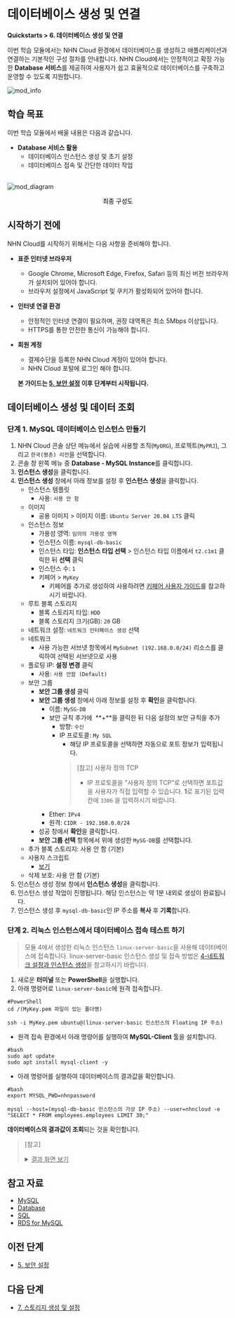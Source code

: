 # 데이터베이스 생성 및 연결
**Quickstarts > 6. 데이터베이스 생성 및 연결**

이번 학습 모듈에서는 NHN Cloud 환경에서 데이터베이스를 생성하고 애플리케이션과 연결하는 기본적인 구성 절차를 안내합니다. NHN Cloud에서는 안정적이고 확장 가능한 **Database 서비스**를 제공하여 사용자가 쉽고 효율적으로 데이터베이스를 구축하고 운영할 수 있도록 지원합니다.

![mod_info](https://kr1-api-object-storage.nhncloudservice.com/v1/AUTH_2acdfabf4efe4efc8a04c00b348110c9/cdn_origin/prod_cloud_quickstarts/module_info/%EB%8D%B0%EC%9D%B4%ED%84%B0%EB%B2%A0%EC%9D%B4%EC%8A%A4%20%EC%83%9D%EC%84%B1%20%EB%B0%8F%20%EC%97%B0%EA%B2%B0.png)
## 학습 목표

이번 학습 모듈에서 배울 내용은 다음과 같습니다.

* **Database 서비스 활용**
    * 데이터베이스 인스턴스 생성 및 초기 설정
    * 데이터베이스 접속 및 간단한 데이터 작업
<br></br>

![mod_diagram](https://kr1-api-object-storage.nhncloudservice.com/v1/AUTH_2acdfabf4efe4efc8a04c00b348110c9/cdn_origin/prod_cloud_quickstarts/diagram/%EB%AA%A8%EB%93%88%206.%20%EB%8D%B0%EC%9D%B4%ED%84%B0%EB%B2%A0%EC%9D%B4%EC%8A%A4%20%EC%83%9D%EC%84%B1%20%EB%B0%8F%20%EC%97%B0%EA%B2%B0.png)

<p style="text-align: center; color: black;">최종 구성도</p>

## 시작하기 전에

NHN Cloud를 시작하기 위해서는 다음 사항을 준비해야 합니다.

* **표준 인터넷 브라우저**
    * Google Chrome, Microsoft Edge, Firefox, Safari 등의 최신 버전 브라우저가 설치되어 있어야 합니다.
    * 브라우저 설정에서 JavaScript 및 쿠키가 활성화되어 있어야 합니다.
* **인터넷 연결 환경**
    * 안정적인 인터넷 연결이 필요하며, 권장 대역폭은 최소 5Mbps 이상입니다.
    * HTTPS를 통한 안전한 통신이 가능해야 합니다.
* **회원 계정**
    * 결제수단을 등록한 NHN Cloud 계정이 있어야 합니다.
    * NHN Cloud 포털에 로그인 해야 합니다.

    **본 가이드는 [5. 보안 설정](https://docs.nhncloud.com/ko/quickstarts/ko/configure-security/) 이후 단계부터 시작됩니다.**

## 데이터베이스 생성 및 데이터 조회

### 단계 1. MySQL 데이터베이스 인스턴스 만들기

1. NHN Cloud 콘솔 상단 메뉴에서 실습에 사용할 조직(`MyORG`), 프로젝트(`MyPRJ`), 그리고 `한국(평촌) 리전`을 선택합니다.
2. 콘솔 창 왼쪽 메뉴 중 **Database - MySQL Instance**를 클릭합니다.
3. **인스턴스 생성**을 클릭합니다.
4. **인스턴스 생성** 창에서 아래 정보를 설정 후 **인스턴스 생성**을 클릭합니다.
    * 인스턴스 템플릿
        * 사용: `사용 안 함`
    * 이미지
        * 공용 이미지 > 이미지 이름: `Ubuntu Server 20.04 LTS` 클릭
    * 인스턴스 정보
        * 가용성 영역: `임의의 가용성 영역`
        * 인스턴스 이름: `mysql-db-basic`
        * 인스턴스 타입: **인스턴스 타입 선택** > 인스턴스 타입 이름에서 `t2.c1m1` 클릭한 뒤 **선택** 클릭
        * 인스턴스 수: `1`
        * 키페어 > `MyKey`
            * 키페어를 추가로 생성하여 사용하려면 [키페어 사용자 가이드](https://docs.nhncloud.com/ko/Compute/Instance/ko/console-guide/#_21)를 참고하시기 바랍니다.
    * 루트 블록 스토리지
        * 블록 스토리지 타입: `HDD`
        * 블록 스토리지 크기(GB): `20` GB
    * 네트워크 설정: `네트워크 인터페이스 생성` 선택
    * 네트워크
        * 사용 가능한 서브넷 항목에서 `MySubnet (192.168.0.0/24)` 리소스를 클릭하여 선택된 서브넷으로 사용
    * 플로팅 IP: **설정 변경** 클릭
        * 사용: `사용 안함 (Default)`
    * 보안 그룹
        * **보안 그룹 생성** 클릭
        * **보안 그룹 생성** 창에서 아래 정보를 설정 후 **확인**을 클릭합니다.
            * 이름: `MySG-DB`
            * 보안 규칙 추가에  **+**을 클릭한 뒤 다음 설정의 보안 규칙을 추가
                * 방향: `수신`
                * IP 프로토콜: `My SQL`
                    * 해당 IP 프로토콜을 선택하면 자동으로 포트 정보가 입력됩니다.
                    > [참고] 사용자 정의 TCP
                    >
                    > * IP 프로토콜을 "사용자 정의 TCP"로 선택하면 포트값을 사용자가 직접 입력할 수 있습니다. **1**로 표기된 입력칸에 `3306` 을 입력하시기 바랍니다.
            * Ether: `IPv4`
            * 원격: `CIDR - 192.168.0.0/24`
        * 성공 창에서 **확인**을 클릭합니다.
        * **보안 그룹 선택** 항목에서 위에 생성한 `MySG-DB`를 선택합니다.
    * 추가 블록 스토리지: 사용 안 함 (기본)
    * 사용자 스크립트
        * [보기](https://kr1-api-object-storage.nhncloudservice.com/v1/AUTH_2acdfabf4efe4efc8a04c00b348110c9/cdn_origin/prod_cloud_quickstarts/content_image/create-database-script.txt)
    * 삭제 보호: 사용 안 함 (기본)
4. 인스턴스 생성 정보 창에서 **인스턴스 생성**을 클릭합니다.
5. 인스턴스 생성 작업이 진행됩니다. 해당 인스턴스는 약 1분 내외로 생성이 완료됩니다.
6. 인스턴스 생성 후 `mysql-db-basic`인 IP 주소를 **복사** 후 **기록**합니다.

### 단계 2. 리눅스 인스턴스에서 데이터베이스 접속 테스트 하기

> 모듈 4에서 생성한 리눅스 인스턴스 `linux-server-basic`을 사용해 데이터베이스에 접속합니다. linux-server-basic 인스턴스 생성 및 접속 방법은 [4-네트워크 설정과 인스턴스 생성](https://docs.nhncloud.com/ko/quickstarts/ko/network-setup/)을 참고하시기 바랍니다.

1. 새로운 **터미널** 또는 **PowerShell**을 실행합니다.
2. 아래 명령어로 `linux-server-basic`에 원격 접속합니다.

```
#PowerShell
cd /(MyKey.pem 파일이 있는 폴더명)
```
```
ssh -i MyKey.pem ubuntu@(linux-server-basic 인스턴스의 Floating IP 주소)
```

* 원격 접속 환경에서 아래 명령어를 실행하여 **MySQL-Client** 툴을 설치합니다.
```
#bash
sudo apt update 
sudo apt install mysql-client -y
```

* 아래 명령어를 실행하여 데이터베이스의 결과값을 확인합니다.
```
#bash
export MYSQL_PWD=nhnpassword
```
```
mysql --host=(mysql-db-basic 인스턴스의 가상 IP 주소) --user=nhncloud -e "SELECT * FROM employees.employees LIMIT 30;"
```

**데이터베이스의 결과값이 조회**되는 것을 확인합니다.
> [참고]
> <details markdown="1">
> <summary><u>결과 화면 보기</u></summary>
>
> <p>
> <img src="https://kr1-api-object-storage.nhncloudservice.com/v1/AUTH_2acdfabf4efe4efc8a04c00b348110c9/cdn_origin/prod_cloud_quickstarts/content_image/%EB%8D%B0%EC%9D%B4%ED%84%B0%EB%B2%A0%EC%9D%B4%EC%8A%A4%20%EC%83%9D%EC%84%B1%20%EB%B0%8F%20%EC%97%B0%EA%B2%B0_%EC%9E%91%EC%97%852.png">
 > </p>

## 참고 자료

* [MySQL](https://en.wikipedia.org/wiki/MySQL)
* [Database](https://en.wikipedia.org/wiki/Database)
* [SQL](https://en.wikipedia.org/wiki/SQL)
* [RDS for MySQL](https://docs.nhncloud.com/ko/Database/RDS%20for%20MySQL/ko/overview/)

## 이전 단계

* [5. 보안 설정](https://docs.nhncloud.com/ko/quickstarts/ko/configure-security/)

## 다음 단계

* [7. 스토리지 생성 및 설정](https://docs.nhncloud.com/ko/quickstarts/ko/create-storage/)
